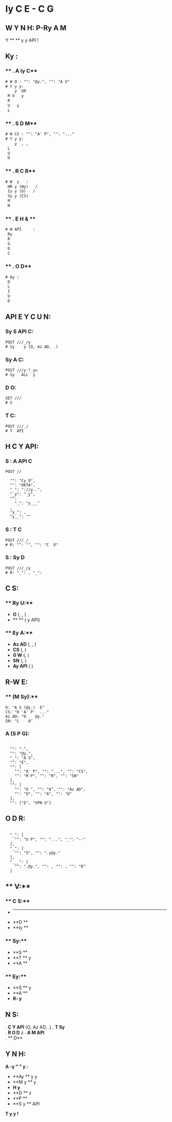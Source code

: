 #  Iy C E - C G

##  **W Y N H: P-Ry A M**

Y    **  **  y     y API         !

##  **Ky  :**

### ** . A Iy C**
```y
# W O : "": "@y.", "": "A S"
# Y y y:
    y  OR   
 M O   y    
 R    
 U   y
 L    
```

### ** . S D M**
```y
# W CS : "": "A' P", "": "..."
# Y y y:
    y  , ,   
 L    
 U    
 D    
```

### ** .  R  C R**
```y
# W  y   :
 HR y (Wy)   /
 Iy y (O)   /  
 Sy y (CS)   
 M      
 N      
```

### ** . E H & **
```y
# W API     :
 Ry   
 R  
 G  
 D  
 C   
```

### ** . O D**
```y
# Ay :
 D  
 L  
 I    
 U 
 D 
```

##  **API E Y C U N:**

### **Sy S API C:**
```
POST ///_/y
# Sy    y (O, Az AD, .)
```

### **Sy A C:**
```  
POST ///y-?_y=
# Sy   ALL  y
```

### **D O:**
```
GET ///
# S     
```

### **T C:**
```
POST ///_/
# T  API   
```

##  **H  C Y API:**

### **S : A API C**
```
POST //

  "": "Cy O",
  "": "OKTA",
  "_": "://y..", 
  "_y": "_y",
  "": 
    "_": "y___"
  ,
  "y_": ,
  "y__": ""

```

### **S : T C**
```
POST ///_/
# R: "": "", "": "C  O"
```

### **S : Sy D**
```
POST ///_/y
# R: "_": , "_": 
```

##  **C S:**

### ** Ry  U:**
- **O** (, , )
- ** ** (  y API)

### ** Ey  A:**
- **Az AD** (, , )
- **CS** (, )
- **G W** (, )
- **SN** (, )
- **Ay API** (  )

##  **R-W E:**

### ** (M Sy):**
```
O: "A S (@y.)  E"
CS: "D 'A' P'  ..."  
Az AD: "O    @y."
SN: "L    A"
```

### **A (S P  G):**
```

  "": "-",
  "": "@y.",
  "_": "A S",
  "": "E", 
  "": [
    "": "A' P", "": "...", "": "CS",
    "": "M P", "": "R", "": "SN"
  ],
  "": [
    "": "O ", "": "A", "": "Az AD",
    "": "O", "": "A", "": "O"
  ],
  "": ["E", "VPN U"]

```

##  **O D R:**
```

  "_": [
    "": "U P", "": "...", "_": "--"
  ],
  "_": [
    "": "S", "": ".y@y."
  ],
  "___": [
    "": ".@y.", "": , "": , "": "D"
  ]

```

##  ** V:**

### ** C S:**
- **  **  
- **D  **  
- **Iy  **  

### ** Sy:**
- **S  **   
- **T  **  y
- **A   **

### ** Ey:**
- **S **  y   
- **A **   
- **R- y**   

##  **N S:**

. **C Y  API** (O, Az AD, .)
. **T  Sy**     
. **R O D**   z 
. **A M API**    
. ** D**    

##  **Y N H:**

**A -y "   " y :**
-  **Ay **    y y
-  **M y   ** y
-  **H  y**  
-  **D  **  z
-  **P  **  
-  **S  y **  API 

**T  y  y  !** 
